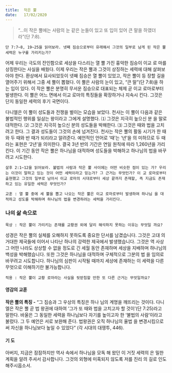 ```yaml
---
title:  작은 뿔
date:   17/02/2020
---
```


> <p></p>
> “…이 작은 뿔에는 사람의 눈 같은 눈들이 있고 또 입이 있어 큰 말을 하였더라”(단 7:8).

`단 7:7~8, 19~25을 읽어보라. 넷째 짐승으로부터 유래해서 그것의 일부로 남게 된
작은 뿔 세력은 누구를 가리키는가?`

어제 우리는 극도의 잔인함으로 세상을 다스리는 열 뿔 가진 흉악한 짐승이 이교 로
마를 상징한다는 사실을 배웠다. 이제 우리는 작은 뿔과 그것이 상징하는 세력에 대해
살펴보아야 한다. 환상에서 묘사되었듯이 넷째 짐승은 열 뿔이 있었고, 작은 뿔이 등
장할 길을 열어주기 위해서 그중 세 뿔이 뽑혔다. 이 뿔은 사람의 눈이 있고, “큰 말”(단
7:8)을 하는 입이 있다. 이 작은 뿔은 분명히 무서운 짐승으로 대표되는 체제 곧 이교
로마로부터 발생한다. 이 뿔은 어느 면에서 이교 로마의 특징들을 확장하거나 지속시
킨다. 그것은 단지 동일한 세력의 후기 국면이다.

다니엘은 이 뿔이 성도들과 전쟁을 벌이는 모습을 보았다. 천사는 이 뿔이 다음과
같은 불법적인 행위를 일삼는 왕이라고 그에게 설명했다. ⑴ 그것은 지극히 높으신 분
을 말로 대적한다. ⑵ 그것은 지극히 높으신 분의 성도들을 박해한다. ⑶ 그것은 때와
법을 고치려고 한다. 그 결과 성도들이 그것의 손에 넘겨진다. 천사는 작은 뿔의 활동
시기가 한 때와 두 때와 반 때가 되리라고 알려준다. 예언적인 언어로 ‘때’는 ‘년’을 의
미하므로 두 때라는 표현은 ‘2년’을 의미한다. 결국 3년 반의 기간은 연일 원칙에 따라
1,260년을 가리킨다. 이 기간 동안 작은 뿔은 하나님을 대적하며 성도들을 박해하고
하나님의 법을 바꾸려고 시도한다.

`살후 2:1~12을 읽어보라. 불법의 사람과 작은 뿔 사이에는 어떤 비슷한 점이 있는
가? 우리는 이것이 말하고 있는 것이 어떤 세력이라고 믿는가? 그 근거는 무엇인가? 이
교 로마로부터 출현했고 그것의 일부로 남아서 이교 로마의 시대로부터 세상 끝까지
존재할, 즉 지금도 존재하고 있는 유일한 세력은 무엇인가?`

`교훈 : 열 뿔 중에 세 뿔을 뽑고 나오는 작은 뿔은 이교 로마로부터 발생하여 하나님
을 대적하고 성도를 박해하며 하나님의 법을 변경하려는 세력을 가리킨다.`

### 나의 삶 속으로

`묵상 : 작은 뿔이 가리키는 존재를 교황권 외에 달리 해석하지 못하는 이유는 무엇일
까요?`

성경은 작은 뿔의 실체를 오해하지 못하도록 중요한 단서를 남겼습니다. 그것은 고대
의 거대한 제국들에 이어서 나타난 하나의 강력한 제국에서 발생했습니다. 그것은 역
사상 그 어떤 나라도 상상할 수 없을 정도로 긴 세월 동안 존재하며 세상을 지배하며
하나님의 백성을 박해했습니다. 또한 그것은 하나님을 대적하며 구체적으로 그분의 법
을 임의로 바꾸려고 시도합니다. 하나님의 심판이 시작될 때까지 세상에 존재하는 이
세력을 다른 무엇으로 이해하기란 불가능합니다.

`적용 : 작은 뿔이 교황 로마라는 사실을 뒷받침할 만한 또 다른 근거는 무엇일까요?`

#### 영감의 교훈

**작은 뿔의 특징 -** “그 짐승과 그 우상의 특징은 하나
님의 계명을 깨뜨리는 것이다. 다니엘은 작은 뿔 곧 법
왕권에 대하여 ‘그가 또 때와 법을 고치고자 할 것이’(단
7:25)라고 말한다. 바울은 그 동일한 세력을 하나님보다
자기를 높이고자 한 ‘불법의 사람’이라고 불렀다. 그 두
예언은 서로 보완해 준다. 법왕권은 오직 하나님의 율법
을 변경시킴으로써 자신을 하나님보다 높일 수 있었다”
(각 시대의 대쟁투, 446).

#### 기 도

아버지, 지금은 잠잠하지만
역사 속에서 하나님을 모독
해 왔던 이 거짓 세력의 은
밀한 계획을 알려 주셔서
감사합니다. 그것의 외형에
미혹되지 않도록 저를 진리
의 길로 인도해주시옵소서.